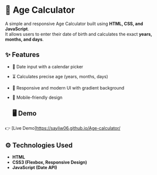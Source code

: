 # 🧮 Age Calculator

A simple and responsive Age Calculator built using **HTML, CSS, and JavaScript**.  
It allows users to enter their date of birth and calculates the exact **years, months, and days**.

## ✨ Features
- 📅 Date input with a calendar picker
- ⏳ Calculates precise age (years, months, days)
- 🎨 Responsive and modern UI with gradient background
- 📱 Mobile-friendly design

  ## 🖥️ Demo
👉 [Live Demo]https://sayliw06.github.io/Age-calculator/  

## ⚙️ Technologies Used
- **HTML**
- **CSS3 (Flexbox, Responsive Design)**
- **JavaScript (Date API)**
